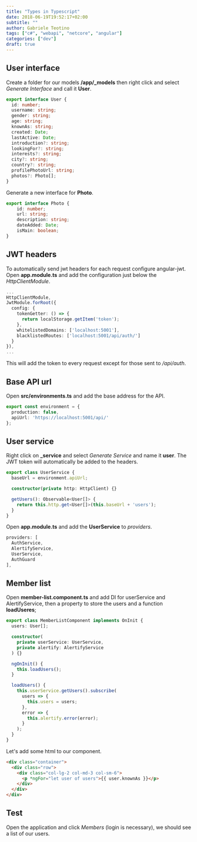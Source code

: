 ```yaml
---
title: "Types in Typescript"
date: 2018-06-19T19:52:17+02:00
subtitle: ""
author: Gabriele Teotino
tags: ["c#", "webapi", "netcore", "angular"]
categories: ["dev"]
draft: true
---
```


## User interface

Create a folder for our models **/app/_models** then right click and select *Generate Interface* and call it **User**.

```typescript
export interface User {
  id: number;
  username: string;
  gender: string;
  age: string;
  knownAs: string;
  created: Date;
  lastActive: Date;
  introduction?: string;
  lookingFor?: string;
  interests?: string;
  city?: string;
  country?: string;
  profilePhotoUrl: string;
  photos?: Photo[];
}
```

Generate a new interface for **Photo**.

```typescript
export interface Photo {
    id: number;
    url: string;
    description: string;
    dateAdded: Date;
    isMain: boolean;
}
```

## JWT headers

To automatically send jwt headers for each request configure angular-jwt. Open **app.module.ts** and add the configuration just below the *HttpClientModule*.

```typescript
...
HttpClientModule,
JwtModule.forRoot({
  config: {
    tokenGetter: () => {
      return localStorage.getItem('token');
    },
    whitelistedDomains: ['localhost:5001'],
    blacklistedRoutes: ['localhost:5001/api/auth/']
  }
}),
...
```

This will add the token to every request except for those sent to */api/auth*.

## Base API url

Open **src/environments.ts** and add the base address for the API.

```typescript
export const environment = {
  production: false,
  apiUrl: 'https://localhost:5001/api/'
};
```

## User service

Right click on **_service** and select *Generate Service* and name it **user**. The JWT token will automatically be added to the headers.

```typescript
export class UserService {
  baseUrl = environment.apiUrl;

  constructor(private http: HttpClient) {}

  getUsers(): Observable<User[]> {
    return this.http.get<User[]>(this.baseUrl + 'users');
  }
}
```

Open **app.module.ts** and add the **UserService** to *providers*.

```typescript
providers: [
  AuthService,
  AlertifyService,
  UserService,
  AuthGuard
],
```

## Member list

Open **member-list.component.ts** and add DI for userService and AlertifyService, then a property to store the users and a function **loadUseres**;

```typescript
export class MemberListComponent implements OnInit {
  users: User[];

  constructor(
    private userService: UserService,
    private alertify: AlertifyService
  ) {}

  ngOnInit() {
    this.loadUsers();
  }

  loadUsers() {
    this.userService.getUsers().subscribe(
      users => {
        this.users = users;
      },
      error => {
        this.alertify.error(error);
      }
    );
  }
}
```

Let's add some html to our component.

```html
<div class="container">
  <div class="row">
    <div class="col-lg-2 col-md-3 col-sm-6">
      <p *ngFor="let user of users">{{ user.knownAs }}</p>
    </div>
  </div>
</div>
```

## Test

Open the application and click *Members* (login is necessary), we should see a list of our users.
